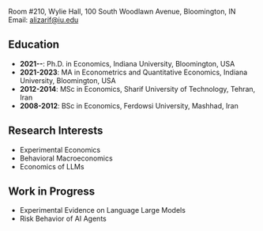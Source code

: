 Room #210, Wylie Hall, 100 South Woodlawn Avenue, Bloomington, IN  
Email: alizarif@iu.edu  

## Education

- **2021--**: Ph.D. in Economics, Indiana University, Bloomington, USA
- **2021-2023**: MA in Econometrics and Quantitative Economics, Indiana University, Bloomington, USA
- **2012-2014**: MSc in Economics, Sharif University of Technology, Tehran, Iran
- **2008-2012**: BSc in Economics, Ferdowsi University, Mashhad, Iran

## Research Interests

- Experimental Economics
- Behavioral Macroeconomics
- Economics of LLMs

## Work in Progress

- Experimental Evidence on Language Large Models
- Risk Behavior of AI Agents
